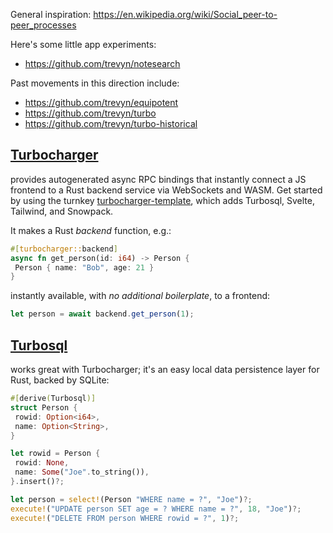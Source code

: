 General inspiration: https://en.wikipedia.org/wiki/Social_peer-to-peer_processes

Here's some little app experiments:

- https://github.com/trevyn/notesearch

Past movements in this direction include:

- https://github.com/trevyn/equipotent
- https://github.com/trevyn/turbo
- https://github.com/trevyn/turbo-historical

## [__Turbocharger__](https://github.com/trevyn/turbocharger)

provides autogenerated async RPC bindings that instantly connect a JS frontend to a Rust backend service via WebSockets and WASM. Get started by using the turnkey [turbocharger-template](https://github.com/trevyn/turbocharger-template/generate), which adds Turbosql, Svelte, Tailwind, and Snowpack.

It makes a Rust _backend_ function, e.g.:

```rust
#[turbocharger::backend]
async fn get_person(id: i64) -> Person {
 Person { name: "Bob", age: 21 }
}
```

instantly available, with _no additional boilerplate_, to a frontend:

```js
let person = await backend.get_person(1);
```

## [__Turbosql__](https://github.com/trevyn/turbosql)

works great with Turbocharger; it's an easy local data persistence layer for Rust, backed by SQLite:

```rust
#[derive(Turbosql)]
struct Person {
 rowid: Option<i64>,
 name: Option<String>,
}

let rowid = Person {
 rowid: None,
 name: Some("Joe".to_string()),
}.insert()?;

let person = select!(Person "WHERE name = ?", "Joe")?;
execute!("UPDATE person SET age = ? WHERE name = ?", 18, "Joe")?;
execute!("DELETE FROM person WHERE rowid = ?", 1)?;
```
